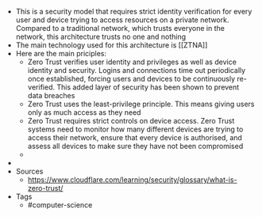 - This is a security model that requires strict identity verification for every user and device trying to access resources on a private network. Compared to a traditional network, which trusts everyone in the network, this architecture trusts no one and nothing
- The main technology used for this architecture is [[ZTNA]]
- Here are the main priciples:
	- Zero Trust verifies user identity and privileges as well as device identity and security. Logins and connections time out periodically once established, forcing users and devices to be continuously re-verified. This added layer of security has been shown to prevent data breaches
	- Zero Trust uses the least-privilege principle. This means giving users only as much access as they need
	- Zero Trust requires strict controls on device access. Zero Trust systems need to monitor how many different devices are trying to access their network, ensure that every device is authorised, and assess all devices to make sure they have not been compromised
	-
-
- Sources
	- https://www.cloudflare.com/learning/security/glossary/what-is-zero-trust/
- Tags
	- #computer-science